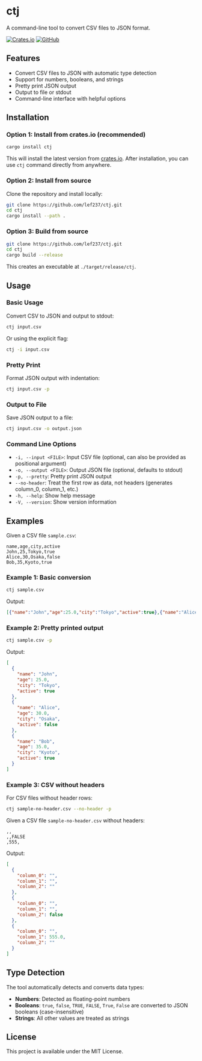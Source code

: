 # ctj

A command-line tool to convert CSV files to JSON format.

[![Crates.io](https://img.shields.io/crates/v/ctj.svg)](https://crates.io/crates/ctj)
[![GitHub](https://img.shields.io/badge/github-lef237/ctj-blue.svg)](https://github.com/lef237/ctj)

## Features

- Convert CSV files to JSON with automatic type detection
- Support for numbers, booleans, and strings
- Pretty print JSON output
- Output to file or stdout
- Command-line interface with helpful options

## Installation

### Option 1: Install from crates.io (recommended)

```bash
cargo install ctj
```

This will install the latest version from [crates.io](https://crates.io/crates/ctj). After installation, you can use `ctj` command directly from anywhere.

### Option 2: Install from source

Clone the repository and install locally:

```bash
git clone https://github.com/lef237/ctj.git
cd ctj
cargo install --path .
```

### Option 3: Build from source

```bash
git clone https://github.com/lef237/ctj.git
cd ctj
cargo build --release
```

This creates an executable at `./target/release/ctj`.

## Usage

### Basic Usage

Convert CSV to JSON and output to stdout:

```bash
ctj input.csv
```

Or using the explicit flag:

```bash
ctj -i input.csv
```

### Pretty Print

Format JSON output with indentation:

```bash
ctj input.csv -p
```

### Output to File

Save JSON output to a file:

```bash
ctj input.csv -o output.json
```

### Command Line Options

- `-i, --input <FILE>`: Input CSV file (optional, can also be provided as positional argument)
- `-o, --output <FILE>`: Output JSON file (optional, defaults to stdout)
- `-p, --pretty`: Pretty print JSON output
- `--no-header`: Treat the first row as data, not headers (generates column_0, column_1, etc.)
- `-h, --help`: Show help message
- `-V, --version`: Show version information

## Examples

Given a CSV file `sample.csv`:

```csv
name,age,city,active
John,25,Tokyo,true
Alice,30,Osaka,false
Bob,35,Kyoto,true
```

### Example 1: Basic conversion

```bash
ctj sample.csv
```

Output:

```json
[{"name":"John","age":25.0,"city":"Tokyo","active":true},{"name":"Alice","age":30.0,"city":"Osaka","active":false},{"name":"Bob","age":35.0,"city":"Kyoto","active":true}]
```

### Example 2: Pretty printed output

```bash
ctj sample.csv -p
```

Output:

```json
[
  {
    "name": "John",
    "age": 25.0,
    "city": "Tokyo",
    "active": true
  },
  {
    "name": "Alice",
    "age": 30.0,
    "city": "Osaka",
    "active": false
  },
  {
    "name": "Bob",
    "age": 35.0,
    "city": "Kyoto",
    "active": true
  }
]
```

### Example 3: CSV without headers

For CSV files without header rows:

```bash
ctj sample-no-header.csv --no-header -p
```

Given a CSV file `sample-no-header.csv` without headers:

```csv
,,
,,FALSE
,555,
```

Output:

```json
[
  {
    "column_0": "",
    "column_1": "",
    "column_2": ""
  },
  {
    "column_0": "",
    "column_1": "",
    "column_2": false
  },
  {
    "column_0": "",
    "column_1": 555.0,
    "column_2": ""
  }
]
```

## Type Detection

The tool automatically detects and converts data types:

- **Numbers**: Detected as floating-point numbers
- **Booleans**: `true`, `false`, `TRUE`, `FALSE`, `True`, `False` are converted to JSON booleans (case-insensitive)
- **Strings**: All other values are treated as strings

## License

This project is available under the MIT License.
